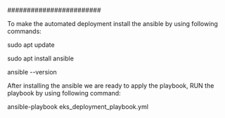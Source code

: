 ########################

To make the automated deployment install the ansible by using following commands:

sudo apt update

sudo apt install ansible

ansible --version

After installing the ansible we are ready to apply the playbook,
RUN the playbook by using following command:

ansible-playbook eks_deployment_playbook.yml
